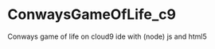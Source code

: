 ConwaysGameOfLife_c9
====================

Conways game of life on cloud9 ide with (node) js and html5